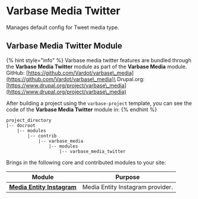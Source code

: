 # Varbase Media Twitter

Manages default config for Tweet media type.

## Varbase Media Twitter Module

{% hint style="info" %}
Varbase media twitter features are bundled through the **Varbase Media Twitter** module as part of the **Varbase Media** module.\
GitHub: [https://github.com/Vardot/varbase\_media](https://github.com/Vardot/varbase\_media)\
Drupal.org: [https://www.drupal.org/project/varbase\_media](https://www.drupal.org/project/varbase\_media)

After building a project using the `varbase-project` template, you can see the code of the **Varbase Media Twitter** module in:
{% endhint %}

```
project_directory
|-- docroot
    |-- modules
        |-- contrib
            |-- varbase_media
                |-- modules
                    |-- varbase_media_twitter
```

Brings in the following core and contributed modules to your site:

| Module                                                                                | Purpose                          |
| ------------------------------------------------------------------------------------- | -------------------------------- |
| [**Media Entity Instagram**](https://www.drupal.org/project/media\_entity\_instagram) | Media Entity Instagram provider. |
